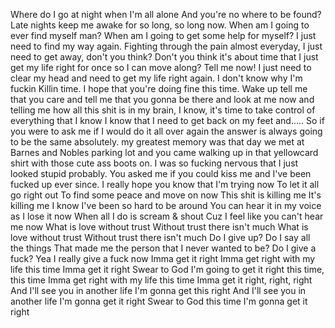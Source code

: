 Where do I go at night when I'm all alone
And you're no where to be found?
Late nights keep me awake for so long, so long now.
When am I going to ever find myself man?
When am I going to get some help for myself?
I just need to find my way again.
Fighting through the pain almost everyday, I just need to get away, don't you think?
Don't you think it's about time that I just get my life right for once so I can move along?
Tell me now!
I just need to clear my head and need to get my life right again.
I don't know why I'm fuckin Killin time.
I hope that you're doing fine this time.
Wake up tell me that you care
and tell me that you gonna be there and look at me now and telling me how all this shit is in my brain, I know, it's time to take control of everything that I know I know that I need to get back on my feet and.....
So if you were to ask me if I would do it all over again
the answer is always going to be the same absolutely.
my greatest memory was that day we met at Barnes and Nobles parking lot
and you came walking up in that yellowcard shirt with those cute ass boots on. I was so fucking nervous that I just looked stupid probably.
You asked me if you could kiss me and I've been fucked up ever since.
I really hope you know
that I'm trying now
To let it all go right out
To find some peace and move on now
This shit is killing me
It's killing me
I know I've been so hard to be around
You can hear it in my voice as I lose it now
When all I do is scream & shout
Cuz I feel like you can't hear me now
What is love without trust
Without trust there isn't much
What is love without trust
Without trust there isn't much
Do I give up?
Do I say all the things
That made me the person that I never wanted to be?
Do I give a fuck? Yea
I really give a fuck now
Imma get it right
Imma get right with my life this time
Imma get it right
Swear to God I'm going to get it right this time, this time
Imma get right with my life this time
Imma get it right, right, right
And I'll see you in another life
I'm gonna get this right
And I'll see you in another life
I'm gonna get it right
Swear to God this time
I'm gonna get it right
